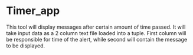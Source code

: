 # Timer_app
This tool will display messages after certain amount of time passed. It will take input data as a 2 column text file
loaded into a tuple. First column will be responsible for time of the alert, while second will contain the message to be
displayed.